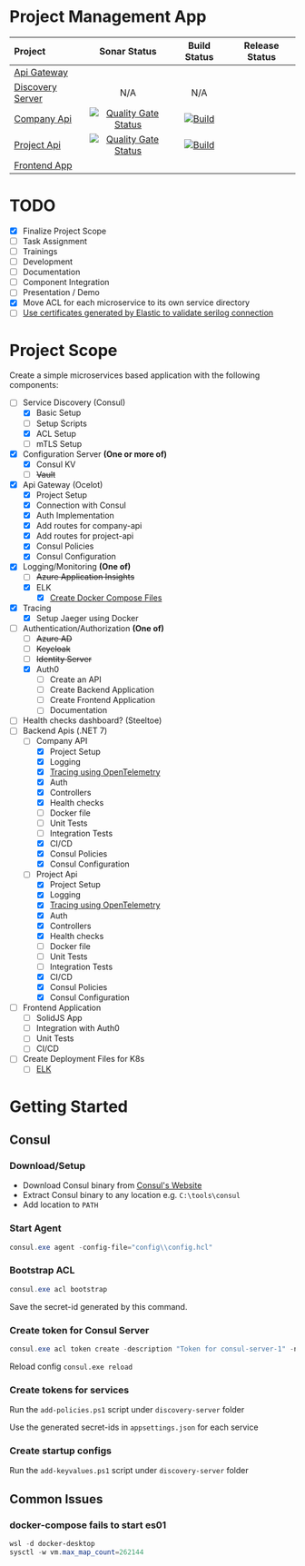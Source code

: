 # Project Management App

| Project                                                                                  |                                                                                                                Sonar Status                                                                                                                 |                                                                                                          Build Status                                                                                                          | Release Status |
|:-----------------------------------------------------------------------------------------|:-------------------------------------------------------------------------------------------------------------------------------------------------------------------------------------------------------------------------------------------:|:------------------------------------------------------------------------------------------------------------------------------------------------------------------------------------------------------------------------------:|:--------------:|
| [Api Gateway](https://github.com/afroze9/dotnet-projectmanagement-api-gateway)           |                                                                                                                                                                                                                                             |                                                                                                                                                                                                                                |                |
| [Discovery Server](https://github.com/afroze9/dotnet-projectmanagement-discovery-server) |                                                                                                                     N/A                                                                                                                     |                                                                                                              N/A                                                                                                               |                |
| [Company Api](https://github.com/afroze9/dotnet-projectmanagement-company-api)           | [![Quality Gate Status](https://sonarcloud.io/api/project_badges/measure?project=afroze9_dotnet-projectmanagement-company-api&metric=alert_status)](https://sonarcloud.io/summary/new_code?id=afroze9_dotnet-projectmanagement-company-api) | [![Build](https://github.com/afroze9/dotnet-projectmanagement-company-api/actions/workflows/dotnet.yml/badge.svg?branch=master)](https://github.com/afroze9/dotnet-projectmanagement-company-api/actions/workflows/dotnet.yml) |                |
| [Project Api](https://github.com/afroze9/dotnet-projectmanagement-project-api)           | [![Quality Gate Status](https://sonarcloud.io/api/project_badges/measure?project=afroze9_dotnet-projectmanagement-project-api&metric=alert_status)](https://sonarcloud.io/summary/new_code?id=afroze9_dotnet-projectmanagement-project-api) |        [![Build](https://github.com/afroze9/dotnet-projectmanagement-project-api/actions/workflows/dotnet.yml/badge.svg)](https://github.com/afroze9/dotnet-projectmanagement-project-api/actions/workflows/dotnet.yml)        |                |
| [Frontend App](https://github.com/afroze9/dotnet-projectmanagement-frontend-app)         |                                                                                                                                                                                                                                             |                                                                                                                                                                                                                                |                |

# TODO

* [x] Finalize Project Scope
* [ ] Task Assignment
* [ ] Trainings
* [ ] Development
* [ ] Documentation
* [ ] Component Integration
* [ ] Presentation / Demo
* [x] Move ACL for each microservice to its own service directory
* [ ] [Use certificates generated by Elastic to validate serilog connection](https://www.elastic.co/guide/en/elasticsearch/client/net-api/2.x/working-with-certificates.html)

# Project Scope

Create a simple microservices based application with the following components:

* [ ] Service Discovery (Consul)
    * [x] Basic Setup
    * [ ] Setup Scripts
    * [x] ACL Setup
    * [ ] mTLS Setup
* [x] Configuration Server **(One or more of)**
    * [x] Consul KV
    * [ ] ~~Vault~~
* [x] Api Gateway (Ocelot)
    * [x] Project Setup
    * [x] Connection with Consul
    * [x] Auth Implementation
    * [x] Add routes for company-api
    * [x] Add routes for project-api
    * [x] Consul Policies
    * [x] Consul Configuration
* [x] Logging/Monitoring **(One of)**
    * [ ] ~~Azure Application Insights~~
    * [x] ELK
        * [x] [Create Docker Compose Files](https://www.elastic.co/guide/en/elasticsearch/reference/current/docker.html)
* [x] Tracing
    * [x] Setup Jaeger using Docker
* [ ] Authentication/Authorization **(One of)**
    * [ ] ~~Azure AD~~
    * [ ] ~~Keycloak~~
    * [ ] ~~Identity Server~~
    * [x] Auth0
        * [ ] Create an API
        * [ ] Create Backend Application
        * [ ] Create Frontend Application
        * [ ] Documentation
* [ ] Health checks dashboard? (Steeltoe)
* [ ] Backend Apis (.NET 7)
    * [ ] Company API
        * [x] Project Setup
        * [x] Logging
        * [x] [Tracing using OpenTelemetry](https://github.com/open-telemetry/opentelemetry-dotnet/blob/main/src/OpenTelemetry.Instrumentation.AspNetCore/README.md)
        * [x] Auth
        * [x] Controllers
        * [x] Health checks
        * [ ] Docker file
        * [ ] Unit Tests
        * [ ] Integration Tests
        * [x] CI/CD
        * [x] Consul Policies
        * [x] Consul Configuration
    * [ ] Project Api
        * [x] Project Setup
        * [x] Logging
        * [x] [Tracing using OpenTelemetry](https://github.com/open-telemetry/opentelemetry-dotnet/blob/main/src/OpenTelemetry.Instrumentation.AspNetCore/README.md)
        * [x] Auth
        * [x] Controllers
        * [x] Health checks
        * [ ] Docker file
        * [ ] Unit Tests
        * [ ] Integration Tests
        * [x] CI/CD
        * [x] Consul Policies
        * [x] Consul Configuration
* [ ] Frontend Application
    * [ ] SolidJS App
    * [ ] Integration with Auth0
    * [ ] Unit Tests
    * [ ] CI/CD
* [ ] Create Deployment Files for K8s
    * [ ] [ELK](https://phoenixnap.com/kb/elasticsearch-kubernetes)

# Getting Started

## Consul

### Download/Setup

* Download Consul binary from [Consul's Website](https://developer.hashicorp.com/consul/downloads)
* Extract Consul binary to any location e.g. `C:\tools\consul`
* Add location to `PATH`

### Start Agent

```powershell
consul.exe agent -config-file="config\\config.hcl"
```

### Bootstrap ACL

```powershell
consul.exe acl bootstrap
```

Save the secret-id generated by this command.

### Create token for Consul Server

```powershell
consul.exe acl token create -description "Token for consul-server-1" -node-identity "consul-server-1:az-1" -token="<bootstrap-token>"
```

Reload config `consul.exe reload`

### Create tokens for services

Run the `add-policies.ps1` script under `discovery-server` folder

Use the generated secret-ids in `appsettings.json` for each service

### Create startup configs

Run the `add-keyvalues.ps1` script under `discovery-server` folder

## Common Issues

### docker-compose fails to start es01

```powershell
wsl -d docker-desktop
sysctl -w vm.max_map_count=262144
```
